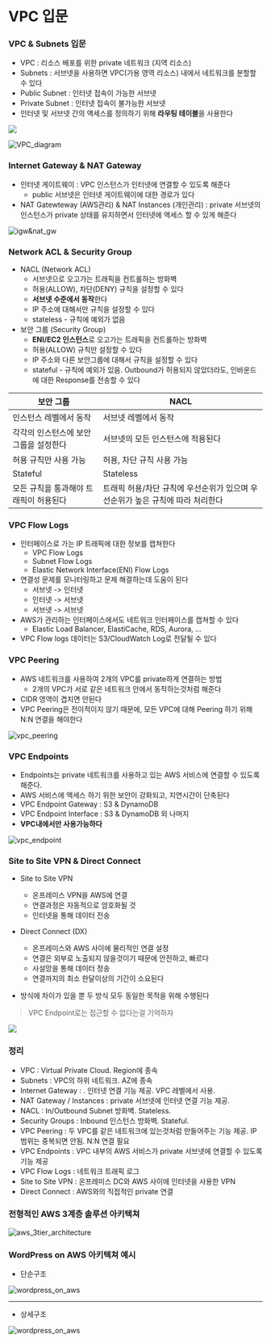 # VPC 입문

### VPC & Subnets 입문

- VPC : 리소스 배포를 위한 private 네트워크 (지역 리소스)
- Subnets : 서브넷을 사용하면 VPC(가용 영역 리소스) 내에서 네트워크를 분할할 수 있다
- Public Subnet : 인터넷 접속이 가능한 서브넷
- Private Subnet : 인터넷 접속이 불가능한 서브넷
- 인터넷 및 서브넷 간의 액세스를 정의하기 위해 **라우팅 테이블**을 사용한다

![](./images/08_01.png)

![VPC_diagram](./images/08_02.png)

### Internet Gateway & NAT Gateway

- 인터넷 게이트웨이 : VPC 인스턴스가 인터넷에 연결할 수 있도록 해준다
  - public 서브넷은 인터넷 게이트웨이에 대한 경로가 있다
- NAT Gatewteway (AWS관리) & NAT Instances (개인관리) : private 서브넷의 인스턴스가 private 상태를 유지하면서 인터넷에 액세스 할 수 있게 해준다

![igw&nat_gw](./images/08_03.png)

### Network ACL & Security Group

- NACL (Network ACL)
  - 서브넷으로 오고가는 트래픽을 컨트롤하는 방화벽
  - 허용(ALLOW), 차단(DENY) 규칙을 설정할 수 있다
  - **서브넷 수준에서 동작**한다
  - IP 주소에 대해서만 규칙을 설정할 수 있다
  - stateless - 규칙에 예외가 없음
- 보안 그룹 (Security Group)
  - **ENI/EC2 인스턴스**로 오고가는 트래픽을 컨트롤하는 방화벽
  - 허용(ALLOW) 규칙만 설정할 수 있다
  - IP 주소와 다른 보안그룹에 대해서 규칙을 설정할 수 있다
  - stateful - 규칙에 예외가 있음. Outbound가 허용되지 않았더라도, 인바운드에 대한 Response를 전송할 수 있다

| 보안 그룹                              | NACL                                                                           |
| ---------------------------------------- | -------------------------------------------------------------------------------- |
| 인스턴스 레벨에서 동작                 | 서브넷 레벨에서 동작                                                           |
| 각각의 인스턴스에 보안그룹을 설정한다  | 서브넷의 모든 인스턴스에 적용된다                                              |
| 허용 규칙만 사용 가능                  | 허용, 차단 규칙 사용 가능                                                      |
| Stateful                               | Stateless                                                                      |
| 모든 규칙을 통과해야 트래픽이 허용된다 | 트래픽 허용/차단 규칙에 우선순위가 있으며 우선순위가 높은 규칙에 따라 처리한다 |

### VPC Flow Logs

- 인터페이스로 가는 IP 트래픽에 대한 정보를 캡쳐한다
  - VPC Flow Logs
  - Subnet Flow Logs
  - Elastic Network Interface(ENI) Flow Logs
- 연결성 문제를 모니터링하고 문제 해결하는데 도움이 된다
  - 서브넷 -> 인터넷
  - 인터넷 -> 서브넷
  - 서브넷 -> 서브넷
- AWS가 관리하는 인터페이스에서도 네트워크 인터페이스를 캡쳐할 수 있다
  - Elastic Load Balancer, ElastiCache, RDS, Aurora, ...
- VPC Flow logs 데이터는 S3/CloudWatch Log로 전달될 수 있다

### VPC Peering

- AWS 네트워크를 사용하여 2개의 VPC를 private하게 연결하는 방법
  - 2개의 VPC가 서로 같은 네트워크 안에서 동작하는것처럼 해준다
- CIDR 영역이 겹치면 안된다
- VPC Peering은 전이적이지 않기 때문에, 모든 VPC에 대해 Peering 하기 위해 N:N 연결을 해야한다

![vpc_peering](./images/08_04.png)

### VPC Endpoints

- Endpoints는 private 네트워크를 사용하고 있는 AWS 서비스에 연결할 수 있도록 해준다.
- AWS 서비스에 액세스 하기 위한 보안이 강화되고, 지연시간이 단축된다
- VPC Endpoint Gateway : S3 & DynamoDB
- VPC Endpoint Interface : S3 & DynamoDB 외 나머지
- **VPC내에서만 사용가능하다**

![vpc_endpoint](./images/08_05.png)

### Site to Site VPN & Direct Connect

- Site to Site VPN
  - 온프레미스 VPN을 AWS에 연결
  - 연결과정은 자동적으로 암호화될 것
  - 인터넷을 통해 데이터 전송
- Direct Connect (DX)
  - 온프레미스와 AWS 사이에 물리적인 연결 설정
  - 연결은 외부로 노출되지 않을것이기 때문에 안전하고, 빠르다
  - 사설망을 통해 데이터 정송
  - 연결까지의 최소 한달이상의 기간이 소요된다

- 방식에 차이가 있을 뿐 두 방식 모두 동일한 목적을 위해 수행된다

> VPC Endpoint로는 접근할 수 없다는걸 기억하자

![](./images/08_06.png)

### 정리

- VPC : Virtual Private Cloud. Region에 종속
- Subnets : VPC의 하위 네트워크. AZ에 종속
- Internet Gateway : . 인터넷 연결 기능 제공. VPC 레벨에서 사용.
- NAT Gateway / Instances : private 서브넷에 인터넷 연결 기능 제공.
- NACL : In/Outbound Subnet 방화벽. Stateless.
- Security Groups : Inbound 인스턴스 방화벽. Stateful.
- VPC Peering : 두 VPC를 같은 네트워크에 있는것처럼 만들어주는 기능 제공. IP범위는 중복되면 안됨. N:N 연결 필요
- VPC Endpoints : VPC 내부의 AWS 서비스가 private 서브넷에 연결할 수 있도록 기능 제공
- VPC Flow Logs : 네트워크 트래픽 로그
- Site to Site VPN : 온프레미스 DC와 AWS 사이에 인터넷을 사용한 VPN
- Direct Connect : AWS와의 직접적인 private 연결

### 전형적인 AWS 3계층 솔루션 아키텍쳐

![aws_3tier_architecture](./images/08_07.png)

### WordPress on AWS 아키텍쳐 예시

- 단순구조

![wordpress_on_aws](./images/08_08.png)

---

- 상세구조

![wordpress_on_aws](./images/08_09.png)

